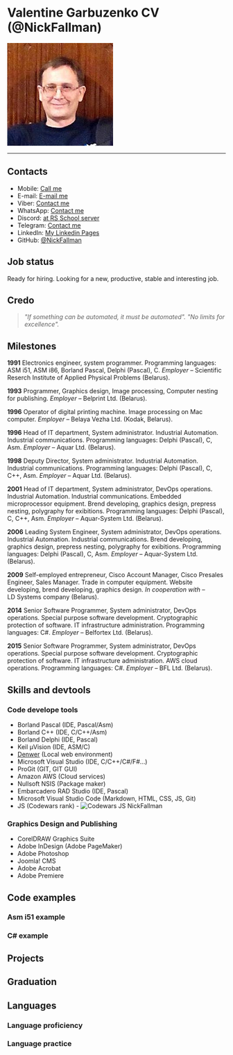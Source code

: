 # Valentine Garbuzenko CV (@NickFallman)

![My CV image](./assets/imgs/profile-photo.jpg)

***

## Contacts

* Mobile: [Call me](tel:+375297682306)
* E-mail: [E-mail me](mailto:nickf@tut.by)
* Viber: [Contact me](viber://chat?number=%2B375297682306)
* WhatsApp: [Contact me](https://wa.me/375297682306)
* Discord: [at RS School server](https://discordapp.com/users/516715744646660106)
* Telegram: [Contact me](https://t.me/nickfallman)
* LinkedIn: [My Linkedin Pages](https://www.linkedin.com/in/valentine-garbuzenko-46134341/)
* GitHub: [@NickFallman](https://github.com/nickfallman)

## Job status

Ready for hiring. Looking for a new, productive, stable and interesting job.

## Credo

>*"If something can be automated, it must be automated".*
>*"No limits for excellence".*

## Milestones

**1991** Electronics engineer, system programmer. Programming languages: ASM i51, ASM i86, Borland Pascal, Delphi (Pascal), C. *Employer* – Scientific Reserch Institute of Applied Physical Problems (Belarus).

**1993** Programmer, Graphics design, Image processing, Computer nesting for publishing. *Employer* – Belprint Ltd. (Belarus).

**1996** Operator of digital printing machine. Image processing on Mac computer. *Employer* – Belaya Vezha Ltd. (Kodak, Belarus).

**1996** Head of IT department, System administrator. Industrial Automation. Industrial communications. Programming languages: Delphi (Pascal), C, Asm. *Employer* – Aquar Ltd. (Belarus).

**1998** Deputy Director, System administrator. Industrial Automation. Industrial communications. Programming languages: Delphi (Pascal), C, C++, Asm. *Employer* – Aquar Ltd. (Belarus).

**2001** Head of IT department, System administrator, DevOps operations. Industrial Automation. Industrial communications. Embedded microprocessor equipment. Brend developing, graphics design, prepress nesting, polygraphy for exibitions. Programming languages: Delphi (Pascal), C, C++, Asm. *Employer* – Aquar-System Ltd. (Belarus).

**2006** Leading System Engineer, System administrator, DevOps operations. Industrial Automation. Industrial communications. Brend developing, graphics design, prepress nesting, polygraphy for exibitions. Programming languages: Delphi (Pascal), C, Asm. *Employer* – Aquar-System Ltd. (Belarus).

**2009** Self-employed entrepreneur, Cisco Account Manager, Cisco Presales Engineer, Sales Manager. Trade in computer equipment. Website developing, brend developing, graphics design. *In cooperation with* – LD Systems company (Belarus).

**2014** Senior Software Programmer, System administrator, DevOps operations. Special purpose software development. Cryptographic protection of software. IT infrastructure аdministration. Programming languages: C#. *Employer* – Belfortex Ltd. (Belarus).

**2015** Senior Software Programmer, System administrator, DevOps operations. Special purpose software development. Cryptographic protection of software. IT infrastructure аdministration. AWS cloud operations. Programming languages: C#. *Employer* – BFL Ltd. (Belarus).

## Skills and devtools

### Code develope tools

* Borland Pascal (IDE, Pascal/Asm)
* Borland C++ (IDE, C/C++/Asm)
* Borland Delphi (IDE, Pascal)
* Keil µVision (IDE, ASM/C)
* [Denwer](http://www.denwer.ru) (Local web environment)
* Microsoft Visual Studio (IDE, C/C++/C#/F#...)
* ProGit (GIT, GIT GUI)
* Amazon AWS (Cloud services)
* Nullsoft NSIS (Package maker)
* Embarcadero RAD Studio (IDE, Pascal)
* Microsoft Visual Studio Code (Markdown, HTML, CSS, JS, Git)
* JS (Codewars rank) - ![Codewars JS NickFallman](https://www.codewars.com/users/rsschool_NickFallman/badges/small)

### Graphics Design and Publishing

* CorelDRAW Graphics Suite
* Adobe InDesign (Adobe PageMaker)
* Adobe Photoshop
* Joomla! CMS
* Adobe Acrobat
* Adobe Premiere

## Code examples

### Asm i51 example

### C# example

## Projects

## Graduation

## Languages

### Language proficiency

### Language practice
